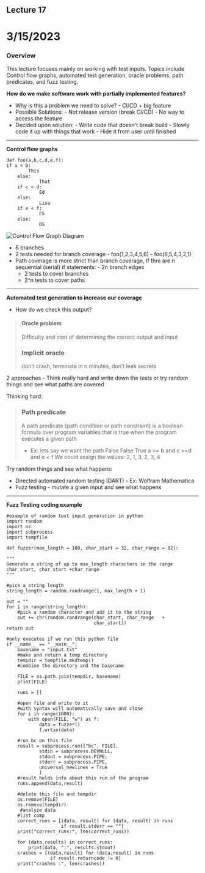 ##  Lecture 17

#  3/15/2023

### Overview
This lecture focuses mainly on working with test inputs. Topics include Control flow graphs, automated test generation, 
oracle problems, path predicates, and fuzz testing.

****How do we make software work with partially implemented features?****

 - Why is this a problem we need to solve?
         - CI/CD + big feature
 - Possible Solutions:
         - Not release version (break CI/CD)
         - No way to access the feature
 - Decided upon solution:
         - Write code that doesn't break build
         - Slowly code it up with things that work
         - Hide it from user until finished
***
**Control flow graphs**



    def foo(a,b,c,d,e,f):
    if a < b:
            This
        else:
                That
        if c < d:
                Ed
        else:
                Lisa
        if e < f:
                CS
        else:
                DS
![Control Flow Graph Diagram](https://lucid.app/documents/view/c24df2e7-6935-4313-bc04-faddc4528b9a)

 - 6 branches
 - 2 tests needed for branch coverage
         - foo(1,2,3,4,5,6)
         - foo(6,5,4,3,2,1)
 - Path coverage is more strict than branch coverage, If thre are n sequential (serial) if statements:
         - 2n branch edges
    -  2 tests to cover branches
    -  2^n tests to cover paths
***
**Automated test generation to increase our coverage**

 - How do we check this output?
 >#### Oracle problem
>Difficulty and cost of determining the correct output and input
>
>### Implicit oracle
>don’t crash, terminate in n minutes, don’t leak secrets

2 approaches - Think really hard and write down the tests or try random things and see what paths are covered

Thinking hard:
>### Path predicate
>A path predicate (path condition or path constraint) is a boolean formula over program variables that is true when the program executes a given path
>-   Ex: lets say we want the path False False True
>a >= b and c >=d and e < f
>We could assign the values:
    2, 1, 3, 2, 3, 4

Try random things and see what happens:
-   Directed automated random testing (DART)
        - Ex: Wolfram Mathematica
-   Fuzz testing - mutate a given input and see what happens

***
 **Fuzz Testing coding example**

    #example of random test input generation in python
    import random
    import os
    import subprocess
    import tempfile

    def fuzzer(max_length = 100, char_start = 32, char_range = 32):

    """
    Generate a string of up to max_length characters in the range char_start, char_start +char_range
    """

    #pick a string length
    string_length = random.randrange(1, max_length + 1)

    out = ""
    for i in range(string_length):
        #pick a random character and add it to the string
        out += chr(random.randrange(char_start, char_range   +
                                    char_start))
    return out

    #only executes if we run this python file
    if __name__ == "__main__":
        basename = "input.txt"
        #make and return a temp directory
        tempdir = tempfile.mkdtemp()
        #combine the directory and the basename

        FILE = os.path.join(tempdir, basename)
        print(FILE)

        runs = []

        #open file and write to it
        #with syntax will automatically save and close
        for i in range(1000):
            with open(FILE, "w") as f:
                data = fuzzer()
                f.wrtie(data)

        #run bc on this file
        result = subprocess.run(["bc", FILE],
                stdin = subprocess.DEVNULL,
                stdout = subprocess.PIPE,
                stderr = subprocess.PIPE,
                universal_newlines = True
                )
        #result holds info about this run of the program
        runs.append(data,result)

        #delete this file and tempdir
        os.remove(FILE)
        os.remove(tempdir)
         #analyze data
        #list comp
        correct_runs = [(data, result) for (data, result) in runs
                        if result.stderr == ""]
        print("correct_runs:", len(correct_runs))

        for (data,results) in correct_runs:
            print(data, ":", results.stdout)
        crashes = [(data,result) for (data,result) in runs
                    if result.returncode != 0]
        print("crashes :", len(crashes))
